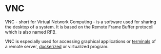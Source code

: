 # VNC

VNC - short for Virtual Network Computing - is a software used for sharing the
desktop of a system.
It is based on the Remote Frame Buffer protocoll which is also named RFB.

VNC is especially used for accessing graphical applications or
[terminals](/wiki/system_console.md) of a remote server,
[dockerized](/wiki/docker.md#dockerize-a-graphical-application) or virtualized
program.
